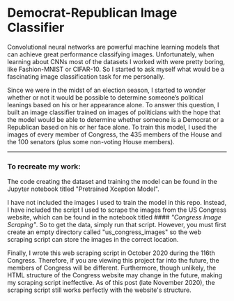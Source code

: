 # Democrat-Republican Image Classifier

Convolutional neural networks are powerful machine learning models that can achieve great performance classifying images. Unfortunately, when learning about CNNs most of the datasets I worked with were pretty boring, like Fashion-MNIST or CIFAR-10. So I started to ask myself what would be a fascinating image classification task for me personally.

Since we were in the midst of an election season, I started to wonder whether or not it would be possible to determine someone’s political leanings based on his or her appearance alone. To answer this question, I built an image classifier trained on images of politicians with the hope that the model would be able to determine whether someone is a Democrat or a Republican based on his or her face alone. To train this model, I used the images of every member of Congress, the 435 members of the House and the 100 senators (plus some non-voting House members).

-----------------

### To recreate my work:

The code creating the dataset and training the model can be found in the Jupyter notebook titled "Pretrained Xception Model".

I have not included the images I used to train the model in this repo. Instead, I have included the script I used to scrape the images from the US Congress website, which can be found in the notebook titled #### *"Congress Image Scraping"*. So to get the data, simply run that script. However, you must first create an empty directory called "us_congress_images" so the web scraping script can store the images in the correct location.

Finally, I wrote this web scraping script in October 2020 during the 116th Congress. Therefore, if you are viewing this project far into the future, the members of Congress will be different. Furthermore, though unlikely, the HTML structure of the Congress website may change in the future, making my scraping script ineffective. As of this post (late November 2020), the scraping script still works perfectly with the website's structure.
